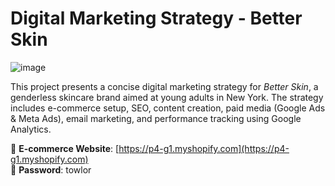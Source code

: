 # Digital Marketing Strategy - Better Skin
![image](https://github.com/user-attachments/assets/1ebf6a28-5b34-428e-8c76-89c082d56815)

This project presents a concise digital marketing strategy for *Better Skin*, a genderless skincare brand aimed at young adults in New York. The strategy includes e-commerce setup, SEO, 
content creation, paid media (Google Ads & Meta Ads), email marketing, and performance tracking using Google Analytics.

🔗 **E-commerce Website**: [https://p4-g1.myshopify.com](https://p4-g1.myshopify.com)  
🔐 **Password**: towlor
